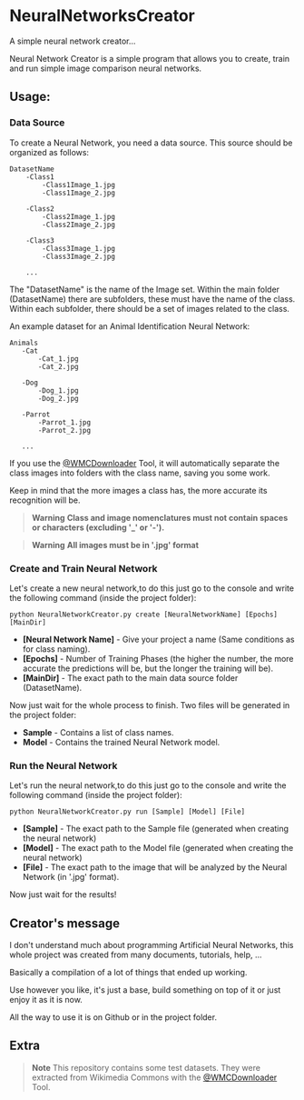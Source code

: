 # NeuralNetworksCreator
 A simple neural network creator...
 
 Neural Network Creator is a simple program that allows you to create, train and run simple image comparison neural networks.
 
 ## Usage:
 
 ### Data Source
 To create a Neural Network, you need a data source. This source should be organized as follows:
 ```
 DatasetName
     -Class1
         -Class1Image_1.jpg
         -Class1Image_2.jpg
 
     -Class2
         -Class2Image_1.jpg
         -Class2Image_2.jpg
         
     -Class3
         -Class3Image_1.jpg
         -Class3Image_2.jpg
     
     ...
 ```
 
 The "DatasetName" is the name of the Image set. Within the main folder (DatasetName) there are subfolders, these must have the name of the class. Within each subfolder, there should be a set of images related to the class.
 
 An example dataset for an Animal Identification Neural Network:

  ```
 Animals
     -Cat
         -Cat_1.jpg
         -Cat_2.jpg
 
     -Dog
         -Dog_1.jpg
         -Dog_2.jpg
         
     -Parrot
         -Parrot_1.jpg
         -Parrot_2.jpg
     
     ...
 ```
 
 If you use the [@WMCDownloader](https://github.com/Brun0MF/WMCDownloader) Tool, it will automatically separate the class images into folders with the class name, saving you some work.
 
 Keep in mind that the more images a class has, the more accurate its recognition will be.
 
 >__Warning__
 >**Class and image nomenclatures must not contain spaces or characters (excluding '_' or '-').**
 
 >__Warning__
 >**All images must be in '.jpg' format**
 
 
  ### Create and Train Neural Network
 Let's create a new neural network,to do this just go to the console and write the following command (inside the project folder):
```
python NeuralNetworkCreator.py create [NeuralNetworkName] [Epochs] [MainDir]
```


 + **[Neural Network Name]** - Give your project a name (Same conditions as for class naming).
 + **[Epochs]** - Number of Training Phases (the higher the number, the more accurate the predictions will be, but the longer the training will be).
 + **[MainDir]** - The exact path to the main data source folder (DatasetName).

 
Now just wait for the whole process to finish.
Two files will be generated in the project folder:

 + **Sample** - Contains a list of class names.
 + **Model** - Contains the trained Neural Network model.
 
 
 ### Run the Neural Network
Let's run the neural network,to do this just go to the console and write the following command (inside the project folder):
```
python NeuralNetworkCreator.py run [Sample] [Model] [File]
```
 + **[Sample]** - The exact path to the Sample file (generated when creating the neural network)
 + **[Model]** - The exact path to the Model file (generated when creating the neural network)
 + **[File]** - The exact path to the image that will be analyzed by the Neural Network (in '.jpg' format).

 Now just wait for the results!
 
 
 ## Creator's message
 
   I don't understand much about programming Artificial Neural Networks, this whole project was created from many documents, tutorials, help, ...
   
   Basically a compilation of a lot of things that ended up working.
   
   Use however you like, it's just a base, build something on top of it or just enjoy it as it is now.
   
   All the way to use it is on Github or in the project folder.
   
    
 ## Extra
 
 >__Note__
 >This repository contains some test datasets. They were extracted from Wikimedia Commons with the [@WMCDownloader](https://github.com/Brun0MF/WMCDownloader) Tool.

